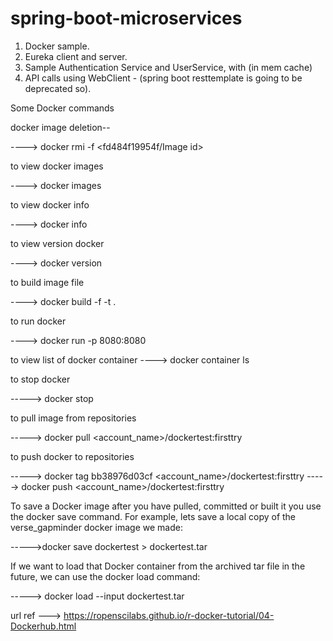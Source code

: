 # spring-boot-microservices

1. Docker sample.
2. Eureka client and server.
3. Sample Authentication Service and UserService, with (in mem cache)
4. API calls using WebClient - (spring boot resttemplate is going to be deprecated so).


Some Docker commands

docker image deletion--

----> docker rmi -f <fd484f19954f/Image id>

to view docker images 

----> docker images 

to view docker info 

----> docker info

to view version docker 

----> docker version

to build image file 

----> docker build -f <Dockerfile> -t <tag name any name> .

to run docker 

----> docker run -p 8080:8080 <image name>

to view list of docker container 
----> docker container ls

to stop docker 

-----> docker stop <image id>

to pull image from repositories

-----> docker pull <account_name>/dockertest:firsttry

to push docker to repositories

-----> docker tag bb38976d03cf <account_name>/dockertest:firsttry
-----> docker push <account_name>/dockertest:firsttry

To save a Docker image after you have pulled, 
committed or built it you use the docker save command. 
For example, lets save a local copy of the verse_gapminder docker image we made:

----->docker save dockertest > dockertest.tar

If we want to load that Docker container from the archived tar file in the future, we can use the docker load command:

-----> docker load --input dockertest.tar

url ref ---> https://ropenscilabs.github.io/r-docker-tutorial/04-Dockerhub.html

